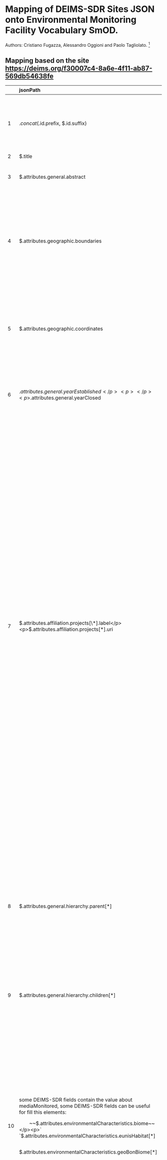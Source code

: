 # Mapping of DEIMS-SDR Sites JSON onto Environmental Monitoring Facility Vocabulary SmOD.

Authors: Cristiano Fugazza, Alessandro Oggioni and Paolo Tagliolato. [^1]
[^1]: {fugazza.c, oggioni.a, tagliolato.p}@irea.cnr.it

## Mapping based on the site <https://deims.org/f30007c4-8a6e-4f11-ab87-569db54638fe>

||**jsonPath**|**JSON data item example**|**Translation into SmOD** |**Notes**|
| :- | :- | :- | :- | :- |
|1|$.concat($.id.prefix, $.id.suffix)|<p>"id": {</p><p>`    	`"prefix": "https://deims.org/",</p><p>`    	`"suffix": "f30007c4-8a6e-4f11-ab87-569db54638fe"</p><p>`	`}</p>|<<https://deims.org/f30007c4-8a6e-4f11-ab87-569db54638fe>> a ef:EnvironmentalMonitoringFacility|The namespace value will be owned by the data provider of the spatial object and **will be registered in the INSPIRE External Object Identifier Namespaces Register**.|
|2|$.title|"title": "Lago Maggiore - Italy"|ef:name "Lago Maggiore - Italy"|-|
|3|$.attributes.general.abstract|"general": {"abstract": "Lake Maggiore was studied since the beginning of last century although not systematically. Regular research started by the foundation in 1938 of the Italian Institute of Hydrobiology ... "}|dct:description "Lake Maggiore was studied since the beginning of last century although not systematically. Regular research started by the foundation in 1938 of the Italian Institute of Hydrobiology ... "|-|
|4|$.attributes.geographic.boundaries|<p>"attributes": {geographic": {</p><p>`	`"boundaries": "MULTIPOLYGON (((8.6159757984541 45.726276324811, 8.6144175920894 45.725807536395, 8.6139308395752 45.725576372661, 8.6129526013489 45.725568562495, …)))"</p><p>}</p><p>}</p>|<p>*geosparql:hasGeometry [*</p><p>`    `*rdf:type sf:multipolygon ;* </p><p>`    `*geosparql:asWKT "<urn:ogc:def:crs:EPSG::4283>* MULTIPOLYGON (((8.6159757984541 45.726276324811, 8.6144175920894 45.725807536395, 8.6139308395752 45.725576372661, 8.6129526013489 45.725568562495, …)))*}"^^geosparql:wktLiteral ;*</p><p>`  `*] ;*</p><p></p>|<p>ef:geometry property is currently missing in SmOD</p><p></p><p>*# check the geometry most of the sites have polygon and some of theme have multipolygon, can be check this and change sf attribute?*</p>|
|5|$.attributes.geographic.coordinates|"attributes": {geographic": {coordinates": "POINT (8.63403 45.9547)}}|<p>*geo:lat                "*8.63403*" ;*</p><p>*geo:lon                "*45.9547*" ;*</p><p></p><p>and</p><p></p><p>*geosparql:hasGeometry  [ a                sf:Point ;*</p><p>`                                 `*geosparql:asWKT  "<urn:ogc:def:crs:EPSG::4283> POINT (8.63403 45.9547)"^^geosparql:wktLiteral*</p><p></p><p></p>|ef:representativePoint property is currently missing in SmOD|
|6|<p>$.attributes.general.yearEstablished </p><p></p><p>$.attributes.general.yearClosed</p>|<p>"attributes": {"general":{"yearEstablished": 2008,</p><p>"yearClosed": null }</p><p>}</p>|<p>*dct:temporal [ a dct:PeriodOfTime ;*</p><p>`    `*dcat:startDate "2008"^^xsd:date ;*</p><p>`    `*dcat:endDate ""^^xsd:date ;*</p><p>`  `*] ;*</p><p></p><p></p><p></p><p></p><p></p>|ef:operationalActivityPeriod property is currently missing in SmOD|
|7|<p>$.attributes.affiliation.projects[\*].label</p><p>$.attributes.affiliation.projects[\*].uri</p>|<p>[</p><p>`   `{</p><p>`      `"label" : "LIFEPLAN",</p><p>`      `"uri" : "https://cordis.europa.eu/project/id/856506"</p><p>`   `},</p><p>`   `{</p><p>`      `"label" : "NETLAKE Cost Action ES1201",</p><p>`      `"uri" : null</p><p>`   `},</p><p>`   `{</p><p>`      `"label" : "eLTER (H2020)",</p><p>`      `"uri" : "https://cordis.europa.eu/project/id/654359"</p><p>`   `},</p><p>`   `{</p><p>`      `"label" : "eLTER PLUS (H2020) - RA",</p><p>`      `"uri" : "https://cordis.europa.eu/project/id/871128"</p><p>`   `},</p><p>`   `{</p><p>`      `"label" : "eLTER PLUS (H2020) - TA",</p><p>`      `"uri" : "https://cordis.europa.eu/project/id/871128"</p><p>`   `},</p><p>`   `{</p><p>`      `"label" : "eLTER PLUS (H2020) - VA",</p><p>`      `"uri" : "https://cordis.europa.eu/project/id/871128"</p><p>`   `},</p><p>`   `{</p><p>`      `"label" : "eLTER catalogue",</p><p>`      `"uri" : null</p><p>`   `}</p><p>]</p>|<p>` `*oav:websiteurl https://cordis.europa.eu/project/id/856506 ;*</p><p>`    `*oav:title LIFEPLAN;*</p><p></p><p></p>||
|8|$.attributes.general.hierarchy.parent[\*]|<p>[</p><p>`   `{</p><p>`      `"type" : "site",</p><p>`      `"title" : "IT08-Southern Alpine Lakes - Italy",</p><p>`      `"id" : {</p><p>`         `"prefix" : "https://deims.org/",</p><p>`         `"suffix" : "8ffe6c61-5473-4e56-9a6e-827baad941e5"</p><p>`      `},</p><p>`      `"changed" : "2021-11-23T11:14:44+0100"</p><p>`   `}</p><p>]</p><p></p>|*ef:narrower <https://deims.org/ "8ffe6c61-5473-4e56-9a6e-827baad941e5> ;*||
|9|$.attributes.general.hierarchy.children[\*]|<p>[</p><p></p><p>]</p><p></p>|*ef:narrower <> ;*||
|10|<p>some DEIMS-SDR fields contain the value about mediaMonitored, some DEIMS-SDR fields can be useful for fill this elements:</p><p>`    `~~$.attributes.environmentalCharacteristics.biome~~</p><p>`    	`$.attributes.environmentalCharacteristics.eunisHabitat[\*]</p><p>`    	`$.attributes.environmentalCharacteristics.geoBonBiome[\*]</p>|<p>eunisHabitat</p><p>[</p><p>`   `{</p><p>`      `"label" : "Inland surface waters (C)",</p><p>`      `"uri" : null</p><p>`   `},</p><p>`   `{</p><p>`      `"label" : "Permanent oligotrophic lakes, ponds and pools (C1.1)",</p><p>`      `"uri" : null</p><p>`   `},</p><p>`   `{</p><p>`      `"label" : "Surface standing waters (C1)",</p><p>`      `"uri" : null</p><p>`   `}</p><p>]</p><p>geoBonBiome</p><p>[</p><p>`   `"Fresh water lakes"</p><p>]</p>|ef:mediaMonitored “Fresh water lakes”, “Inland surface waters (C)", “Permanent oligotrophic lakes, ponds and pools (C1.1)”, “Surface standing waters (C1)”|<p>mediaMonitored is from a codeList (http://inspire.ec.europa.eu/codeList/MediaValue) with some values: air, biota, landscape, sediment, soil/ground, waste, water</p><p></p><p>For SmOD EF Ontology the media monitored is defined as: “This property specifies monitored environmental media.” without use of codeList.</p>|
|11|<p>ITERATOR ite:CSSPath(?personpageurl, "div.panel-body div[class\*=name-field-person-name] div.field--item", "") AS ?siteManagerfullname</p><p></p><p>ITERATOR ite:CSSPath(?personpageurl, "div.panel-body div[class\*=name-field-email] div.field--item", "") AS ?siteManageremail</p><p></p><p>ITERATOR ite:CSSPath(?personpageurl, "div.panel-body div[class\*=name-field-orcid] div.field--item", "") AS ?siteManagerorcid</p><p></p>||<p>*dcat:contactPoint [ a                foaf:Person, prov:Person ;*</p><p>`                                 `*rdfs:seeAlso    <https://deims.org/node/1575> ;*</p><pfoaf:fullName "Thomas Zechmeister" ;*</p><p>`                                 `*foaf:hasEmail  "thomas.zechmeister@bgld.gv.at"*</p><p>*] ;*</p><p></p>||
|12|$.attributes.affiliation.networks[?(@.network.id.prefix=='https://deims.org/network/')]|<p>[</p><p>`   `{</p><p>`      `"network" : {</p><p>`         `"name" : "ILTER",</p><p>`         `"id" : {</p><p>`            `"prefix" : "https://deims.org/network/",</p><p>`            `"suffix" : "1aa7ccb2-a14b-43d6-90ac-5e0a6bc1d65b"</p><p>`         `}</p><p>`      `},</p><p>`      `"siteCode" : null,</p><p>`      `"verified" : true</p><p>`   `},</p><p>`   `{</p><p>`      `"network" : {</p><p>`         `"name" : "LTER Europe",</p><p>`         `"id" : {</p><p>`            `"prefix" : "https://deims.org/network/",</p><p>`            `"suffix" : "4742ffca-65ac-4aae-815f-83738500a1fc"</p><p>`         `}</p><p>`      `},</p><p>`      `"siteCode" : null,</p><p>`      `"verified" : true</p><p>`   `},</p><p>`   `{</p><p>`      `"network" : {</p><p>`         `"name" : "LTER Italia (Italy)",</p><p>`         `"id" : {</p><p>`            `"prefix" : "https://deims.org/network/",</p><p>`            `"suffix" : "7fef6b73-e5cb-4cd2-b438-ed32eb1504b3"</p><p>`         `}</p><p>`      `},</p><p>`      `"siteCode" : "LTER\_EU\_IT\_045",</p><p>`      `"verified" : true</p><p>`   `}</p><p>]</p>|ef:belongsTo           <https://deims.org/network/d45c2690-dbef-4dbc-a742-26ea846edf28> ;|link to network(s)|
|13|||ef:involvedIn <>|link to activity(ies)|
|14|$.attributes.relatedResources[?(@.id.prefix=='https://deims.org/sensors/')]|<p>[</p><p></p><p>]</p>|<p><> a ef:EnvironmentalMonitoringFacility ;</p><p>ef:specialisedEMFType 'sensor' ;</p><p>ef:broader ?identifier .</p>|link to sensor(s)|
|15|concat($.attributes.relatedResources[?(@.id.prefix=="https://deims.org/dataset/")].id.prefix, $.attributes.relatedResources[?(@.id.prefix=="https://deims.org/dataset/")].id.suffix)|<p>[</p><p>`   `{</p><p>`      `"id" : {</p><p>`         `"prefix" : "https://deims.org/dataset/",</p><p>`         `"suffix" : "d9e94776-e7a8-11e2-a655-005056ab003f"</p><p>`      `},</p><p>`      `"title" : "Biovolume of Phytoplankton in Lake Maggiore site code  IT\_SI001137\_within the period 1981 - 2010",</p><p>`      `"changed" : "2021-08-25T16:38:25+0200"</p><p>`   `},</p><p>`   `{...}</p><p>]</p>|<p>*ef:hasObservation a rdf:Property;*</p><p>`  			 `*rdfs:domain ef:EnvironmentalMonitoringFacility;*</p><p>`                    	`*rdfs:range ef:EnvironmentalMonitoringFacility .*</p><p></p><p>ef:hasObservation <https://deims.org/dataset/d9e94776-e7a8-11e2-a655-005056ab003f></p>|<p>ef:hasObservation property is currently missing in SmOD</p><p></p><p>link to dataset(s)</p>|


## Mapping based on the Activity <https://deims.org/activity/08dbd115-758e-4edc-ad26-2c820a32fb53>

||**jsonPath**|**JSON data item example**|**Translation into SmOD** |**Notes**|
| :- | :- | :- | :- | :- |
|1|$.attributes.relatedResources[?(@.id.prefix=='https://deims.org/activity/')]|<p>[</p><p>`   `{</p><p>`      `"id" : {</p><p>`         `"prefix" : "https://deims.org/activity/",</p><p>`         `"suffix" : "08dbd115-758e-4edc-ad26-2c820a32fb53"</p><p>`      `},</p><p>`      `"title" : "Long-term ornithological monitoring Nationalpark Neusiedler See - Seewinkel",</p><p>`      `"changed" : "2020-11-23T13:24:25+0100"</p><p>`   `}</p><p>]</p><p></p>|<https://deims.org/activity/08dbd115-758e-4edc-ad26-2c820a32fb53>  a ef:EnvironmentalMonitoringActivity ;||
|2|$.title|"Long-term ornithological monitoring Nationalpark … "|ef:name                "Long-term ornithological monitoring Nationalpark …”||
|3|$.attributes.general.abstract|"Yearly counts of typical … "|dct:description        "Yearly counts of typical …”||
|4|$.attributes.geographic.boundaries|<p>"MULTIPOLYGON (((16.798697 47.736091, 16.808224 47.724198, 16.806507 47.722812, 16.808867 47.719637, 16.80994 47.715652, 16.812344 47.713862, 16.815262 47.712534, 16.817966 47.711812, 16.810584 47.705199, …)), ((...)), ((...)), ((...)), ((...)))"</p><p></p>|<p>geosparql:hasGeometry  [ a                sf:multipolygon ;</p><p>`                                 `geosparql:asWKT  "<urn:ogc:def:crs:EPSG::4283> MULTIPOLYGON (((16.798697 47.736091, 16.808224 47.724198, 16.806507 47.722812, 16.808867 47.719637, 16.80994 47.715652, 16.812344 47.713862, 16.815262 47.712534, 16.817966 47.711812, 16.810584 47.705199, …)), ((...)), ((...)), ((...)), ((...)))"^^geosparql:wktLiteral</p><p>`                               `] ;</p><p></p><p></p>||
|5|<p>$.created</p><p></p><p>$.changed</p>|<p>"2020-09-18T14:11:19+0200"</p><p>"2020-11-23T13:24:25+0100"</p><p></p>|<p>dct:issued "2020-09-18T14:11:19+0200"^^xsd:dateTime ;</p><p>`    `dct:modified "2020-11-23T13:24:25+0100"^^xsd:dateTime .</p><p></p>||
|6|$.attributes.general.keywords[\*].label|<p>[</p><p>`   `{</p><p>`      `"label" : "Biology and Population Ecology",</p><p>`      `"uri" : null</p><p>`   `},</p><p>`   `{...}</p><p>]</p>|dcat:keyword           "Biology and Population Ecology" , “...” ;||

